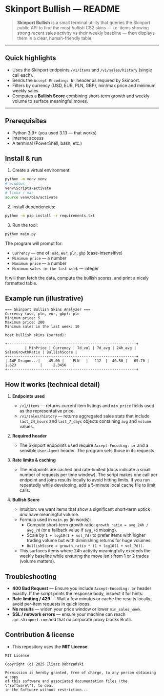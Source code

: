# Skinport Bullish — README

> **Skinport Bullish** is a small terminal utility that queries the Skinport public API to find the most *bullish* CS2 skins — i.e. items showing strong recent sales activity vs their weekly baseline — then displays them in a clear, human-friendly table.

---

## Quick highlights

- Uses the Skinport endpoints `/v1/items` and `/v1/sales/history` (single call each).
- Sends the `Accept-Encoding: br` header as required by Skinport.
- Filters by currency (USD, EUR, PLN, GBP), min/max price and minimum weekly sales.
- Computes a **Bullish Score** combining short-term growth and weekly volume to surface meaningful moves.

---

## Prerequisites

- Python 3.9+ (you used 3.13 — that works)
- Internet access
- A terminal (PowerShell, bash, etc.)


## Install & run

1. Create a virtual environment:

```bash
python -m venv venv
# windows
venv\Scripts\activate
# linux / mac
source venv/bin/activate
```

2. Install dependencies:

```bash
python -m pip install -r requirements.txt
```

3. Run the tool:

```bash
python main.py
```

The program will prompt for:
- `Currency` — one of: `usd`, `eur`, `pln`, `gbp` (case-insensitive)
- `Minimum price` — a number
- `Maximum price` — a number
- `Minimum sales in the last week` — integer

It will then fetch the data, compute the bullish scores, and print a nicely formatted table.

## Example run (illustrative)

```
=== Skinport Bullish Skins Analyzer ===
Currency (usd, pln, eur, gbp): pln
Minimum price: 5
Maximum price: 200
Minimum sales in the last week: 10

Most bullish skins (sorted):

+-----------------------------------------------------------+
         | MinPrice | Currency | 7d_vol | 7d_avg | 24h_avg | SalesGrowthRatio | BullishScore |
+-----------------------------------------------------------+
| AWP Dragon...|    45.00 |    PLN   |   112  |  40.50 |   65.70 |  1.623           |     2.3456   |
+-----------------------------------------------------------+
```

## How it works (technical detail)

1. **Endpoints used**
   - `/v1/items` — returns current item listings and `min_price` fields used as the representative price.
   - `/v1/sales/history` — returns aggregated sales stats that include `last_24_hours` and `last_7_days` objects containing `avg` and `volume` values.

2. **Required header**
   - The Skinport endpoints used require `Accept-Encoding: br` and a sensible `User-Agent` header. The program sets those in its requests.

3. **Rate limits & caching**
   - The endpoints are cached and rate-limited (docs indicate a small number of requests per time window). The script makes one call per endpoint and joins results locally to avoid hitting limits. If you run repeatedly while developing, add a 5-minute local cache file to limit calls.

4. **Bullish Score**
   - Intuition: we want items that show a significant short-term uptick *and* have meaningful volume.
   - Formula used in `main.py` (in words):
     - Compute short-term growth ratio: `growth_ratio = avg_24h / avg_7d` (or a fallback value if `avg_7d` missing).
     - Scale by `1 + log10(1 + vol_7d)` to prefer items with higher trading volume but with diminishing returns for huge volumes.
     - `BullishScore = growth_ratio * (1 + log10(1 + vol_7d))`.
   - This surfaces items where 24h activity meaningfully exceeds the weekly baseline while ensuring the move isn't from 1 or 2 trades (volume matters).

## Troubleshooting

- **400 Bad Request** — Ensure you include `Accept-Encoding: br` header exactly. If the script prints the response body, inspect it for hints.
- **Rate limiting / 429** — Wait a few minutes or cache the results locally; avoid per-item requests in quick loops.
- **No results** — widen your price window or lower `min_sales_week`.
- **SSL / network errors** — ensure your machine can reach `api.skinport.com` and that no corporate proxy blocks Brotli.

## Contribution & license

- This repository uses the **MIT License**.

```
MIT License

Copyright (c) 2025 Eliasz Dobrzański

Permission is hereby granted, free of charge, to any person obtaining a copy
of this software and associated documentation files (the \"Software\"), to deal
in the Software without restriction...
```
